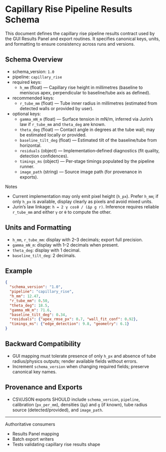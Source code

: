 # Capillary Rise Pipeline Results Schema

This document defines the capillary rise pipeline results contract used by the GUI Results Panel and export routines. It specifies canonical keys, units, and formatting to ensure consistency across runs and versions.

## Schema Overview

- schema_version: `1.0`
- pipeline: `capillary_rise`
- required keys:
  - `h_mm` (float) — Capillary rise height in millimetres (baseline to meniscus apex, perpendicular to baseline/tube axis as defined).
- recommended keys:
  - `r_tube_mm` (float) — Tube inner radius in millimetres (estimated from detected walls or provided by user).
- optional keys:
  - `gamma_mN_m` (float) — Surface tension in mN/m, inferred via Jurin’s law if `r_tube_mm` and `theta_deg` are known.
  - `theta_deg` (float) — Contact angle in degrees at the tube wall; may be estimated locally or provided.
  - `baseline_tilt_deg` (float) — Estimated tilt of the baseline/tube from horizontal.
  - `residuals` (object) — Implementation‑defined diagnostics (fit quality, detection confidences).
  - `timings_ms` (object) — Per‑stage timings populated by the pipeline runner.
  - `image_path` (string) — Source image path (for provenance in exports).

Notes
- Current implementation may only emit pixel height (`h_px`). Prefer `h_mm`; if only `h_px` is available, display clearly as pixels and avoid mixed units.
- Jurin’s law linkage: `h = 2 γ cosθ / (Δρ g r)`. Inference requires reliable `r_tube_mm` and either `γ` or `θ` to compute the other.

## Units and Formatting

- `h_mm`, `r_tube_mm`: display with 2–3 decimals; export full precision.
- `gamma_mN_m`: display with 1–2 decimals when present.
- `theta_deg`: display with 1 decimal.
- `baseline_tilt_deg`: 2 decimals.

## Example

```json
{
  "schema_version": "1.0",
  "pipeline": "capillary_rise",
  "h_mm": 12.47,
  "r_tube_mm": 0.50,
  "theta_deg": 18.5,
  "gamma_mN_m": 71.6,
  "baseline_tilt_deg": 0.34,
  "residuals": {"apex_rmse_px": 0.7, "wall_fit_conf": 0.92},
  "timings_ms": {"edge_detection": 9.8, "geometry": 6.1}
}
```

## Backward Compatibility

- GUI mapping must tolerate presence of only `h_px` and absence of tube radius/physics outputs; render available fields without errors.
- Increment `schema_version` when changing required fields; preserve canonical key names.

## Provenance and Exports

- CSV/JSON exports SHOULD include `schema_version`, `pipeline`, calibration (`px_per_mm`), densities (`Δρ`) and `g` (if known), tube radius source (detected/provided), and `image_path`.

---

Authoritative consumers
- Results Panel mapping
- Batch export writers
- Tests validating capillary rise results shape

